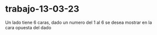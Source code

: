# trabajo-13-03-23
Un lado tiene 6 caras, dado un numero del 1 al 6 se desea mostrar en la cara opuesta del dado
